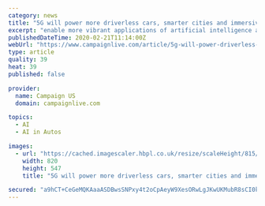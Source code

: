 ```yaml
---
category: news
title: "5G will power more driverless cars, smarter cities and immersive video"
excerpt: "enable more vibrant applications of artificial intelligence and the Internet of Things (IoT). What the rollout of 5G will mean for the average person’s day-to-day by 2023, Cisco projects, are more driverless vehicles, growth for smart cities, municipalities that use sensors and IoT applications to manage infrastructure, such as changing ..."
publishedDateTime: 2020-02-21T11:14:00Z
webUrl: "https://www.campaignlive.com/article/5g-will-power-driverless-cars-smarter-cities-immersive-video/1674432"
type: article
quality: 39
heat: 39
published: false

provider:
  name: Campaign US
  domain: campaignlive.com

topics:
  - AI
  - AI in Autos

images:
  - url: "https://cached.imagescaler.hbpl.co.uk/resize/scaleHeight/815/cached.offlinehbpl.hbpl.co.uk/news/SUC/ciscostockupdated-20200218081509437.jpg"
    width: 820
    height: 547
    title: "5G will power more driverless cars, smarter cities and immersive video"

secured: "a9hCT+CeGeMQKAaaASDBwsSNPxy4t2oCpAeyW9XesORwLgJKwUKMubR8sCI0kXHAqPRYuXIIJhnBrisvp8jon+Rt37mFN1AX6vSpcpLpo9euvVGCx2hcgPrs+cN8oUNTvgMXI3gzAJoav/wS2fUcazUh7nHkR9RcQH/Sx7xWJUbGnTRpyKBJlRgebOSNu4Bl9KVJHA270A1+Z4fGaiOA1GqRlFUA4Ps3u7UQft/OqHV7NjMrldfzu8dY37qFMhfzx2BUUpXWdAepgH3U+aUUDtWAMfGkQ2c4Y1fGSCqJSKcifdLyV9HVPQnJyx0eugp8ZNz3shfg4n++hKnar4YdfusqM/7cLFmA/70KGM6TaP76ZML0kFPkBBt6ptas2AJCTmPrfG6bcDUB30QyhFrBZIPQZJEB3TVlXN9u7Bz8O/8KkcLSzr9qxUB88rm9rWgS8V5530vZ+5YUKMlc2HLu2IcImbwjrplt4SSdaJfU2Ng=;TWghAkOLn1UTYR3Yhu0WgQ=="
---
```


